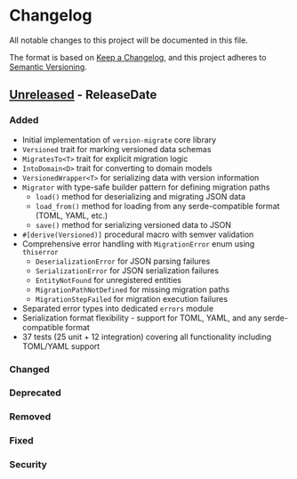 # Changelog

All notable changes to this project will be documented in this file.

The format is based on [Keep a Changelog](https://keepachangelog.com/en/1.0.0/),
and this project adheres to [Semantic Versioning](https://semver.org/spec/v2.0.0.html).

## [Unreleased] - ReleaseDate

### Added
- Initial implementation of `version-migrate` core library
- `Versioned` trait for marking versioned data schemas
- `MigratesTo<T>` trait for explicit migration logic
- `IntoDomain<D>` trait for converting to domain models
- `VersionedWrapper<T>` for serializing data with version information
- `Migrator` with type-safe builder pattern for defining migration paths
  - `load()` method for deserializing and migrating JSON data
  - `load_from()` method for loading from any serde-compatible format (TOML, YAML, etc.)
  - `save()` method for serializing versioned data to JSON
- `#[derive(Versioned)]` procedural macro with semver validation
- Comprehensive error handling with `MigrationError` enum using `thiserror`
  - `DeserializationError` for JSON parsing failures
  - `SerializationError` for JSON serialization failures
  - `EntityNotFound` for unregistered entities
  - `MigrationPathNotDefined` for missing migration paths
  - `MigrationStepFailed` for migration execution failures
- Separated error types into dedicated `errors` module
- Serialization format flexibility - support for TOML, YAML, and any serde-compatible format
- 37 tests (25 unit + 12 integration) covering all functionality including TOML/YAML support

### Changed

### Deprecated

### Removed

### Fixed

### Security

[Unreleased]: https://github.com/yourusername/version-migrate/compare/...HEAD
